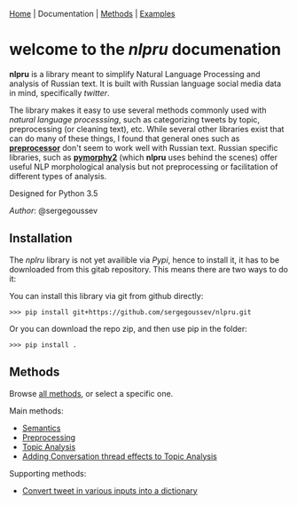 [Home](../README.md) | Documentation  | [Methods](methods.md) | [Examples](../examples/README.md)

# welcome to the *nlpru* documenation

**nlpru** is a library meant to simplify Natural Language Processing and analysis of Russian text. It is built with Russian language social media data in mind, specifically *twitter*.

The library makes it easy to use several methods commonly used with *natural language processsing*, such as categorizing tweets by topic, preprocessing (or cleaning text), etc. While several other libraries exist that can do many of these things, I found that general ones such as [**preprocessor**](https://github.com/s/preprocessor) don't seem to work well with Russian text. Russian specific libraries, such as [**pymorphy2**](https://github.com/kmike/pymorphy2) (which **nlpru** uses behind the scenes) offer useful NLP morphological analysis but not preprocessing or facilitation of different types of analysis.

Designed for Python 3.5

*Author*: @sergegoussev

## Installation

The *nplru* library is not yet availible via *Pypi*, hence to install it, it has to be downloaded from this gitab repository. This means there are two ways to do it:

You can install this library via git from github directly: 

    >>> pip install git+https://github.com/sergegoussev/nlpru.git

Or you can download the repo zip, and then use pip in the folder:

    >>> pip install .

## Methods

Browse [all methods](methods.md), or select a specific one.

Main methods:
* [Semantics](methods.md#semantics)
* [Preprocessing](methods.md#preprocessing)
* [Topic Analysis](methods.md#topic-analysis)
* [Adding Conversation thread effects to Topic Analysis](methods.md#add-conversation-affects-to-topics) 

Supporting methods:
* [Convert tweet in various inputs into a dictionary](methods.md#convert-to-tweet-dictionary)